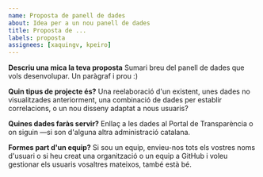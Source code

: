 ```yaml
---
name: Proposta de panell de dades
about: Idea per a un nou panell de dades
title: Proposta de ...
labels: proposta
assignees: [xaquingv, kpeiro]
---
```


**Descriu una mica la teva proposta**
Sumari breu del panell de dades que vols desenvolupar. Un paràgraf i prou :)

**Quin tipus de projecte és?**
Una reelaboració d'un existent, unes dades no visualitzades anteriorment, una combinació de dades per establir correlacions, o un nou disseny adaptat a nous usuaris? 

**Quines dades faràs servir?**
Enllaç a les dades al Portal de Transparència o on siguin —si son d'alguna altra administració catalana.

**Formes part d'un equip?**
Si sou un equip, envieu-nos tots els vostres noms d'usuari o si heu creat una organització o un equip a GitHub i voleu gestionar els usuaris vosaltres mateixos, també està bé.
